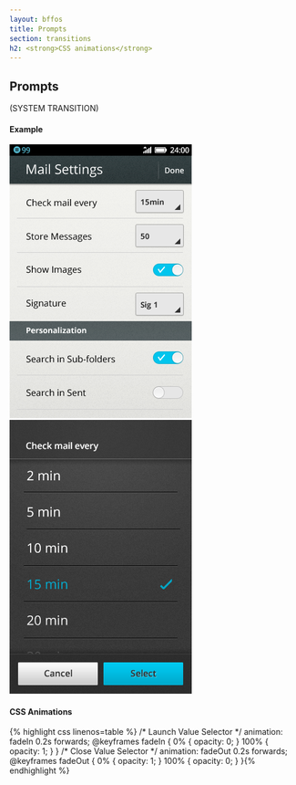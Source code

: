 ```yaml
---
layout: bffos
title: Prompts
section: transitions
h2: <strong>CSS animations</strong>
---
```


## Prompts

(SYSTEM TRANSITION)

<section class="transition">
  <h4>Example</h4>
  <article id="example-modal" class="phone-frame">
    <section class="full frame dark">
      <div class="play" style="left: 243px; top: 78px;">
        <span class="glow"></span>
        <span class="shape"></span>
      </div>
      <div class="apps-container">
        <div id="modal-email" class="app">
            <img src="../images/transitions/Email_Settings.png" alt="Email Settings">
        </div>
        <div id="modal-value" class="app">
            <img src="../images/transitions/Email_Settings_ValueSelector.png" alt="Email Settings Value Selector">
        </div>
      </div>
    </section>
  </article>
</section>

<h4>CSS Animations</h4>
{% highlight css linenos=table %}
/* Launch Value Selector */
animation: fadeIn 0.2s forwards;
@keyframes fadeIn {
  0%   { opacity: 0; }
  100% { opacity: 1; }
}
/* Close Value Selector */
animation: fadeOut 0.2s forwards;
@keyframes fadeOut {
  0%   { opacity: 1; }
  100% { opacity: 0; }
}{% endhighlight %}
